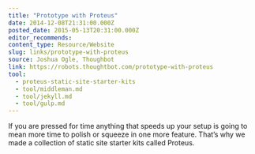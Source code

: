 ```yaml
---
title: "Prototype with Proteus"
date: 2014-12-08T21:31:00.000Z
posted_date: 2015-05-13T20:31:00.000Z
editor_recommends:
content_type: Resource/Website
slug: links/prototype-with-proteus
source: Joshua Ogle, Thoughbot
link: https://robots.thoughtbot.com/prototype-with-proteus
tool:
  - proteus-static-site-starter-kits
  - tool/middleman.md
  - tool/jekyll.md
  - tool/gulp.md
---
```

If you are pressed for time anything that speeds up your setup is going to mean more time to polish or squeeze in one more feature. That’s why we made a collection of static site starter kits called Proteus.



